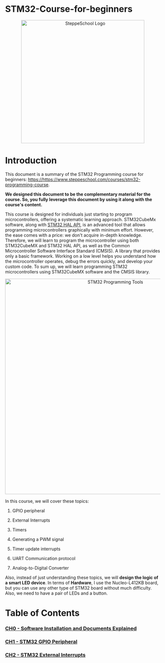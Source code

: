 # STM32-Course-for-beginners
<p align="center">
<img src="https://res.cloudinary.com/dtomwj847/image/upload/v1755293222/Logo_steppeschool_mpfzom.jpg" alt="SteppeSchool Logo" width="400">
</p>

# Introduction

This document is a summary of the STM32 Programming course for beginners: <https://https://www.steppeschool.com/courses/stm32-programming-course>.

**We designed this document to be the complementary material for the course. So, you fully leverage this document by using it along with the
course's content.**
</div>

This course is designed for individuals just starting to program microcontrollers, offering a systematic learning approach. STM32CubeMx software, along with [STM32 HAL API](https://www.st.com/en/development-tools/stm32cubemx.html), is an advanced tool that allows programming microcontrollers graphically with minimum effort. However, the ease comes with a price: we don't acquire
in-depth knowledge. Therefore, we will learn to program the microcontroller using both STM32CubeMX and STM32 HAL API, as well as the Common Microcontroller Software Interface Standard (CMSIS). A library that provides only a basic framework. Working on a low level helps you understand how the microcontroller operates, debug the errors quickly, and develop your custom code.
To sum up, we will learn programming STM32 microcontrollers using STM32CubeMX software and the CMSIS library.

<p align="center">
<img src="https://res.cloudinary.com/dtomwj847/image/upload/v1755292090/programming_levels_stm32_wsmtbd.png" alt="STM32 Programming Tools" width="700">
</p>


In this course, we will cover these topics:

1.  GPIO peripheral

2.  External Interrupts

3.  Timers

4.  Generating a PWM signal

5.  Timer update interrupts

6.  UART Communication protocol

7.  Analog-to-Digital Converter

Also, instead of just understanding these topics, we will **design the logic of a smart LED device**. In terms of **Hardware**, I use the Nucleo-L412KB board, but you can use any other type of STM32 board without much difficulty. Also, we need to have a pair of LEDs and a button.

# Table of Contents
### [CH0 - Software Installation and Documents Explained](https://github.com/Steppeschool/STM32-Course-for-beginners/wiki/CH0-%E2%80%90-Software-Installations-and-Docuements-Explanation)
### [CH1 - STM32 GPIO Peripheral](https://github.com/Steppeschool/STM32-Course-for-beginners/wiki/CH1-%E2%80%90-GPIO-Peripheral)
### [CH2 - STM32 External Interrupts](https://github.com/Steppeschool/STM32-Course-for-beginners/wiki/CH2-%E2%80%90-STM32,-External-Interrupts)
